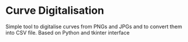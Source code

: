 # Curve Digitalisation
Simple tool to digitalise curves from PNGs and JPGs and to convert them into CSV file. Based on Python and tkinter interface
